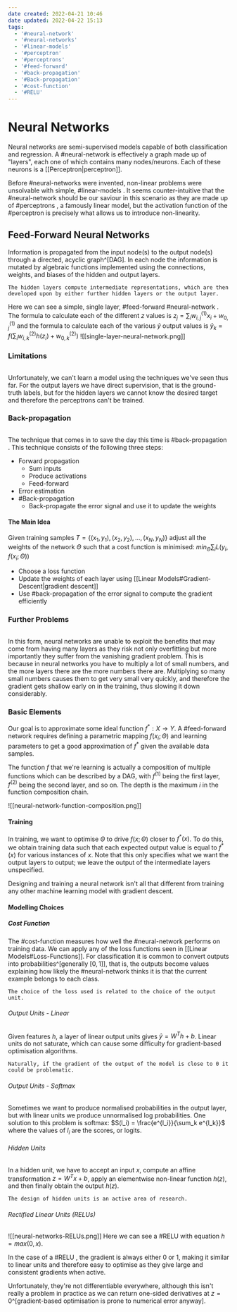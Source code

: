 ```yaml
---
date created: 2022-04-21 10:46
date updated: 2022-04-22 15:13
tags:
  - '#neural-network'
  - '#neural-networks'
  - '#linear-models'
  - '#perceptron'
  - '#perceptrons'
  - '#feed-forward'
  - '#back-propagation'
  - '#Back-propagation'
  - '#cost-function'
  - '#RELU'
---
```


# Neural Networks

Neural networks are semi-supervised models capable of both classification and regression. A #neural-network is effectively a graph made up of "layers", each one of which contains many nodes/neurons. Each of these neurons is a [[Perceptron|perceptron]].

Before #neural-networks were invented, non-linear problems were unsolvable with simple, #linear-models . It seems counter-intuitive that the #neural-network should be our saviour in this scenario as they are made up of #perceptrons , a famously linear model, but the activation function of the #perceptron is precisely what allows us to introduce non-linearity.

## Feed-Forward Neural Networks

Information is propagated from the input node(s) to the output node(s) through a directed, acyclic graph^[DAG]. In each node the information is mutated by algebraic functions implemented using the connections, weights, and biases of the hidden and output layers.

```ad-note
The hidden layers compute intermediate representations, which are then developed upon by either further hidden layers or the output layer.
```

Here we can see a simple, single layer, #feed-forward #neural-network . The formula to calculate each of the different $z$ values is $z_j = \sum_i w_{i, j}^{(1)}x_i + w_{0, j}^{(1)}$ and the formula to calculate each of the various $\hat y$ output values is $\hat y_k = f(\sum_i w_{i, k}^{(2)}h(z_i) + w_{0, k}^{(2)})$
![[single-layer-neural-network.png]]

### Limitations

```ad-problem
```

Unfortunately, we can't learn a model using the techniques we've seen thus far. For the output layers we have direct supervision, that is the ground-truth labels, but for the hidden layers we cannot know the desired target and therefore the perceptrons can't be trained.

### Back-propagation

```ad-solution
```

The technique that comes in to save the day this time is #back-propagation . This technique consists of the following three steps:

- Forward propagation
  - Sum inputs
  - Produce activations
  - Feed-forward
- Error estimation
- #Back-propagation
  - Back-propagate the error signal and use it to update the weights

#### The Main Idea

Given training samples $T = \{(x_1, y_1), (x_2, y_2), ..., (x_N, y_N)\}$ adjust all the weights of the network $\Theta$ such that a cost function is minimised: $min_{\Theta}\sum_i L(y_i, f(x_i; \Theta))$

- Choose a loss function
- Update the weights of each layer using [[Linear Models#Gradient-Descent|gradient descent]]
- Use #back-propagation of the error signal to compute the gradient efficiently

### Further Problems

```ad-problem
```

In this form, neural networks are unable to exploit the benefits that may come from having many layers as they risk not only overfitting but more importantly they suffer from the vanishing gradient problem. This is because in neural networks you have to multiply a lot of small numbers, and the more layers there are the more numbers there are. Multiplying so many small numbers causes them to get very small very quickly, and therefore the gradient gets shallow early on in the training, thus slowing it down considerably.

### Basic Elements

Our goal is to approximate some ideal function $f^*: X \rightarrow Y$. A #feed-forward network requires defining a parametric mapping $f(x_i; \Theta)$ and learning parameters to get a good approximation of $f^*$ given the available data samples.

The function $f$ that we're learning is actually a composition of multiple functions which can be described by a DAG, with $f^{(1)}$ being the first layer, $f^{(2)}$ being the second layer, and so on. The depth is the maximum $i$ in the function composition chain.

![[neural-network-function-composition.png]]

#### Training

In training, we want to optimise $\Theta$ to drive $f(x; \Theta)$ closer to $f^*(x)$. To do this, we obtain training data such that each expected output value is equal to $f^*(x)$ for various instances of $x$. Note that this only specifies what we want the output layers to output; we leave the output of the intermediate layers unspecified.

Designing and training a neural network isn't all that different from training any other machine learning model with gradient descent.

#### Modelling Choices

##### Cost Function

The #cost-function measures how well the #neural-network performs on training data. We can apply any of the loss functions seen in [[Linear Models#Loss-Functions]]. For classification it is common to convert outputs into probabilities^[generally $[0, 1]$], that is, the outputs become values explaining how likely the #neural-network thinks it is that the current example belongs to each class.

```ad-note
The choice of the loss used is related to the choice of the output unit.
```

###### Output Units - Linear

Given features $h$, a layer of linear output units gives $\hat y = W^Th + b$. Linear units do not saturate, which can cause some difficulty for gradient-based optimisation algorithms.

```ad-note
Naturally, if the gradient of the output of the model is close to 0 it could be problematic.
```

###### Output Units - Softmax

Sometimes we want to produce normalised probabilities in the output layer, but with linear units we produce unnormalised log probabilities. One solution to this problem is softmax: $S(l_i) = \frac{e^{l_i}}{\sum_k e^{l_k}}$ where the values of $l_i$ are the scores, or logits.

###### Hidden Units

In a hidden unit, we have to accept an input $x$, compute an affine transformation $z = W^Tx + b$, apply an elementwise non-linear function $h(z)$, and then finally obtain the output $h(z)$.

```ad-note
The design of hidden units is an active area of research.
```

###### Rectified Linear Units (RELUs)

![[neural-networks-RELUs.png]]
Here we can see a #RELU with equation $h = max(0, x)$.

In the case of a #RELU , the gradient is always either $0$ or $1$, making it similar to linear units and therefore easy to optimise as they give large and consistent gradients when active.

Unfortunately, they're not differentiable everywhere, although this isn't really a problem in practice as we can return one-sided derivatives at $z = 0$^[gradient-based optimisation is prone to numerical error anyway].
